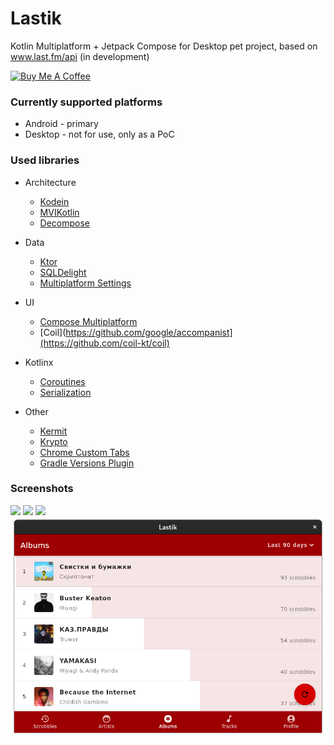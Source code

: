 # Lastik
Kotlin Multiplatform + Jetpack Compose for Desktop pet project, based on www.last.fm/api (in development)

<a href="https://www.buymeacoffee.com/hotmule" target="_blank"><img src="https://cdn.buymeacoffee.com/buttons/default-orange.png" alt="Buy Me A Coffee" height="41" width="174"></a>

### Currently supported platforms
- Android - primary
- Desktop - not for use, only as a PoC

### Used libraries

- Architecture
    - [Kodein](https://github.com/Kodein-Framework/Kodein-DI)
    - [MVIKotlin](https://github.com/arkivanov/MVIKotlin)
    - [Decompose](https://github.com/arkivanov/Decompose)
- Data
    - [Ktor](https://github.com/ktorio/ktor)
    - [SQLDelight](https://github.com/cashapp/sqldelight)
    - [Multiplatform Settings](https://github.com/russhwolf/multiplatform-settings)
- UI
    - [Compose Multiplatform](https://github.com/jetbrains/compose-jb)
    - [Coil](https://github.com/google/accompanist](https://github.com/coil-kt/coil)

- Kotlinx
  - [Coroutines](https://github.com/Kotlin/kotlinx.coroutines)
  - [Serialization](https://github.com/Kotlin/kotlinx.serialization)  
- Other
    - [Kermit](https://github.com/touchlab/Kermit)
    - [Krypto](https://github.com/korlibs/krypto)
    - [Chrome Custom Tabs](https://developer.chrome.com/docs/android/custom-tabs/overview/)
    - [Gradle Versions Plugin](https://github.com/ben-manes/gradle-versions-plugin)

### Screenshots
<img src="screenshots/resents.jpg" width="270px"> <img src="screenshots/albums.jpg" width="270px"> <img src="screenshots/profile.jpg" width="270px">
<img src="screenshots/desktop.png" width="835px">
